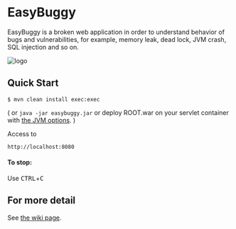 EasyBuggy
=

EasyBuggy is a broken web application in order to understand behavior of bugs and vulnerabilities, for example, memory leak, dead lock, JVM crash, SQL injection and so on.

![logo](https://github.com/k-tamura/easybuggy/blob/master/src/main/webapp/images/easybuggy.png)

Quick Start
-

    $ mvn clean install exec:exec

( or ``` java -jar easybuggy.jar ``` or deploy ROOT.war on your servlet container with [the JVM options](https://github.com/k-tamura/easybuggy/blob/master/pom.xml#L204). )

Access to

    http://localhost:8080

#### To stop:

  Use <kbd>CTRL</kbd>+<kbd>C</kbd>

    
For more detail
-
   
See [the wiki page](https://github.com/k-tamura/easybuggy/wiki).

